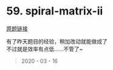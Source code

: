 # 59. spiral-matrix-ii

[原题链接](https://leetcode-cn.com/problems/spiral-matrix-ii/)

有了昨天题目的经验，稍加改动就能做成了  
不过就是效率有点低……不管了~

> 2020 - 03 - 16
